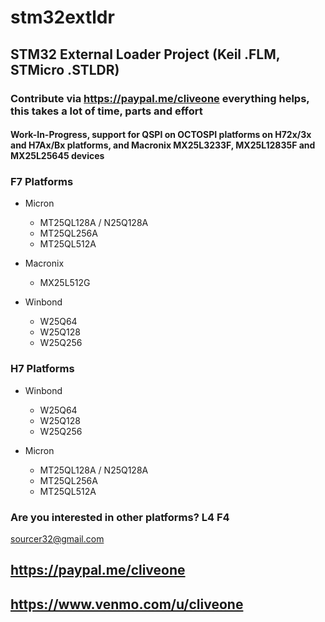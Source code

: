# stm32extldr
## STM32 External Loader Project (Keil .FLM, STMicro .STLDR)
### Contribute via   https://paypal.me/cliveone  everything helps, this takes a lot of time, parts and effort

#### Work-In-Progress, support for QSPI on OCTOSPI platforms on H72x/3x and H7Ax/Bx platforms, and Macronix MX25L3233F, MX25L12835F and MX25L25645 devices

### F7 Platforms

 * Micron
   * MT25QL128A / N25Q128A
   * MT25QL256A
   * MT25QL512A
 
  * Macronix
    * MX25L512G

  * Winbond
    * W25Q64
    * W25Q128
    * W25Q256
 
### H7 Platforms

 * Winbond
   * W25Q64
   * W25Q128
   * W25Q256

 * Micron
   * MT25QL128A / N25Q128A
   * MT25QL256A
   * MT25QL512A

### Are you interested in other platforms? L4 F4
 
 sourcer32@gmail.com
 
 ## https://paypal.me/cliveone
 
 ## https://www.venmo.com/u/cliveone
